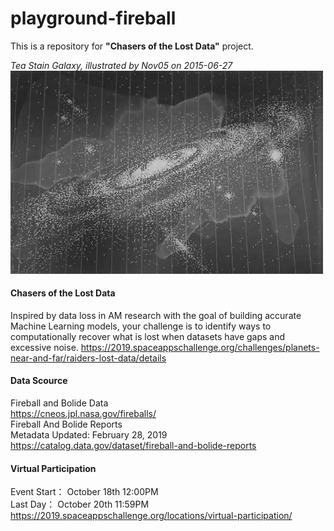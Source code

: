 ﻿# playground-fireball

This is a repository for **"Chasers of the Lost Data"** project.

*Tea Stain Galaxy, illustrated by Nov05 on 2015-06-27*   
<img src="https://github.com/Nov05/pictures/blob/master/nov05/2019-10-19%2012_12_57-%E7%85%A7%E7%89%87.png?raw=true" width=500> 

#### Chasers of the Lost Data  

Inspired by data loss in AM research with the goal of building accurate Machine Learning models, your challenge is to identify ways to computationally recover what is lost when datasets have gaps and excessive noise.
https://2019.spaceappschallenge.org/challenges/planets-near-and-far/raiders-lost-data/details   

#### Data Scource   

Fireball and Bolide Data   
https://cneos.jpl.nasa.gov/fireballs/   
Fireball And Bolide Reports   
Metadata Updated: February 28, 2019    
https://catalog.data.gov/dataset/fireball-and-bolide-reports  

#### Virtual Participation   

Event Start： October 18th 12:00PM     
Last Day： October 20th 11:59PM    
https://2019.spaceappschallenge.org/locations/virtual-participation/  

